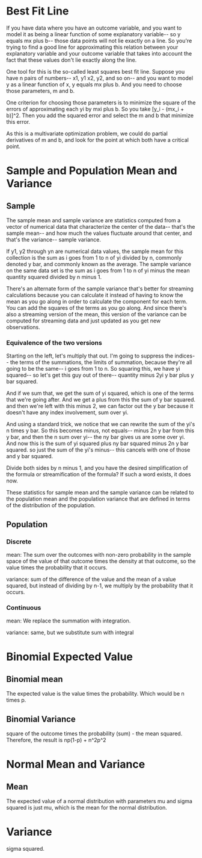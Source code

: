 # Best Fit Line

If you have data where you have an outcome variable, and you want to model it as being a linear function of some explanatory variable-- so y equals mx plus b-- those data points will not lie exactly on a line. So you're trying to find a good line for approximating this relation between your explanatory variable and your outcome variable that takes into account the fact that these values don't lie exactly along the line.

One tool for this is the so-called least squares best fit line. 
Suppose you have n pairs of numbers-- x1, y1 x2, y2, and so on-- and you want to model y as a linear function of x, y equals mx plus b. And you need to choose those parameters, m and b.

One criterion for choosing those parameters is to minimize the square of the errors of approximating each yi by mxi plus b. So you take [y_i - (mx_i + b)]^2. 
Then you add the squared error and select the m and b that minimize this error. 

As this is a multivariate optimization problem, we could do partial derivatives of m and b, and look for the point at which both have a critical point. 

# Sample and Population Mean and Variance

## Sample
The sample mean and sample variance are statistics computed from a vector of numerical data that characterize the center of the data-- that's the sample mean-- and how much the values fluctuate around that center, and that's the variance-- sample variance.

If y1, y2 through yn are numerical data values, the sample mean for this collection is the sum as i goes from 1 to n of yi divided by n, commonly denoted y bar, and commonly known as the average. The sample variance on the same data set is the sum as i goes from 1 to n of yi minus the mean quantity squared divided by n minus 1.

There's an alternate form of the sample variance that's better for streaming calculations because you can calculate it instead of having to know the mean as you go along in order to calculate the component for each term. You can add the squares of the terms as you go along. And since there's also a streaming version of the mean, this version of the variance can be computed for streaming data and just updated as you get new observations.

### Equivalence of the two versions 
Starting on the left, let's multiply that out. I'm going to suppress the indices-- the terms of the summations, the limits of summation, because they're all going to be the same-- i goes from 1 to n. So squaring this, we have yi squared-- so let's get this guy out of there-- quantity minus 2yi y bar plus y bar squared.

And if we sum that, we get the sum of yi squared, which is one of the terms that we're going after. And we get a plus from this the sum of y bar squared. and then we're left with this minus 2, we can factor out the y bar because it doesn't have any index involvement, sum over yi.

And using a standard trick, we notice that we can rewrite the sum of the yi's n times y bar. So this becomes minus, not equals-- minus 2n y bar from this y bar, and then the n sum over yi-- the ny bar gives us are some over yi. And now this is the sum of yi squared plus ny bar squared minus 2n y bar squared. so just the sum of the yi's minus-- this cancels with one of those and y bar squared.

Divide both sides by n minus 1, and you have the desired simplification of the formula or streamification of the formula? If such a word exists, it does now.

These statistics for sample mean and the sample variance can be related to the population mean and the population variance that are defined in terms of the distribution of the population.

## Population
### Discrete
mean: The sum over the outcomes with non-zero probability in the sample space of the value of that outcome times the density at that outcome, so the value times the probability that it occurs. 

variance: sum of the difference of the value and the mean of a value squared, but instead of dividing by n-1, we multiply by the probability that it occurs.

### Continuous
mean: We replace the summation with integration. 

variance: same, but we substitute sum with integral

# Binomial Expected Value

## Binomial mean

The expected value is the value times the probability. Which would be n times p. 

## Binomial Variance

square of the outcome times the probability (sum) - the mean squared. Therefore, the result is np(1-p) + n^2p^2

# Normal Mean and Variance

## Mean
The expected value of a normal distribution with parameters mu and sigma squared is just mu, which is the mean for the normal distribution.

# Variance
sigma squared. 

